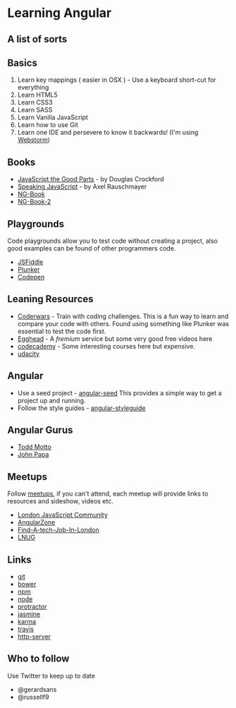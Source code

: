 # Learning Angular

## A list of sorts

## Basics

1. Learn key mappings ( easier in OSX ) - Use a keyboard short-cut for everything
1. Learn HTML5
1. Learn CSS3
1. Learn SASS
1. Learn Vanilla JavaScript
1. Learn how to use Git
1. Learn one IDE and persevere to know it backwards! (I'm using [Webstorm](https://www.jetbrains.com/webstorm/))


## Books
* [JavaScript the Good Parts](http://shop.oreilly.com/product/9780596517748.do) - by Douglas Crockford 
* [Speaking JavaScript](http://shop.oreilly.com/product/0636920029564.do) - by Axel Rauschmayer
* [NG-Book](https://www.ng-book.com)
* [NG-Book-2](https://www.ng-book.com/2/)
 
 
## Playgrounds
Code playgrounds allow you to test code without creating a project, also good examples can be found of other programmers code.
* [JSFiddle](https://jsfiddle.net)
* [Plunker](https://plnkr.co)
* [Codepen](http://codepen.io)


## Leaning Resources
* [Coderwars](https://www.codewars.com/) - Train with coding challenges. This is a fun way to learn and compare your code with others. Found using something like Plunker was essential to test the code first. 
* [Egghead](https://egghead.io) - A _fremium_ service but some very good free videos here
* [codecademy](https://www.codecademy.com/learn/all) - Some interesting courses here but expensive.
* [udacity](https://www.udacity.com)


## Angular
* Use a seed project - [angular-seed](https://github.com/angular/angular-seed) This provides a simple way to get a project up and running.
* Follow the style guides - [angular-styleguide](https://github.com/johnpapa/angular-styleguide)

## Angular Gurus
* [Todd Motto](https://toddmotto.com)
* [John Papa](https://johnpapa.net)



## Meetups
Follow [meetups](https://www.meetup.com), if you can't attend, each meetup will provide links to resources and sideshow, videos etc.

* [London JavaScript Community](https://www.meetup.com/London-JavaScript-Community/)
* [AngularZone](https://www.meetup.com/AngularZone/)
* [Find-A-tech-Job-In-London](https://www.meetup.com/Find-A-tech-Job-In-London/)
* [LNUG](https://www.meetup.com/london-nodejs/)


## Links
* [git](http://git-scm.com/)
* [bower](http://bower.io)
* [npm](https://www.npmjs.org/)
* [node](http://nodejs.org)
* [protractor](https://github.com/angular/protractor)
* [jasmine](http://jasmine.github.io)
* [karma](http://karma-runner.github.io)
* [travis](https://travis-ci.org/)
* [http-server](https://github.com/nodeapps/http-server)


## Who to follow
Use Twitter to keep up to date
* @gerardsans
* @russellf9
